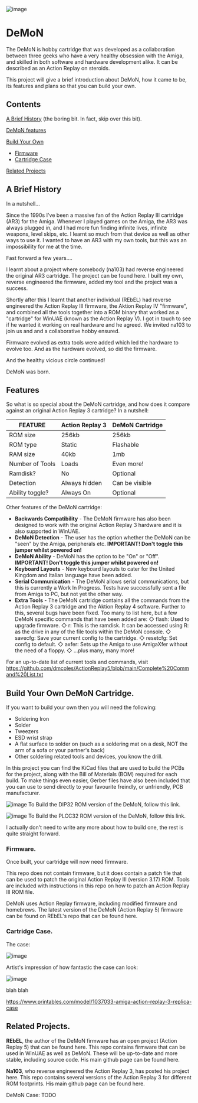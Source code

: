 ![image](https://github.com/user-attachments/assets/ad882ca7-a637-47aa-bfc2-5c65c82e7dc7)


# DeMoN


The DeMoN is hobby cartridge that was developed as a collaboration between three geeks who have a very healthy obsession with the Amiga, and skilled in both software and hardware development alike. It can be described as an Action Replay on steroids.

This project will give a brief introduction about DeMoN, how it came to be, its features and plans so that you can build your own.

## Contents

[A Brief History](https://github.com/gerbilbyte/DeMoN/blob/main/README.md#a-brief-history) (the boring bit. In fact, skip over this bit).

[DeMoN features](https://github.com/gerbilbyte/DeMoN/blob/main/README.md#features)

[Build Your Own](https://github.com/gerbilbyte/DeMoN/blob/main/README.md#build-your-own)

* [Firmware](https://github.com/gerbilbyte/DeMoN/blob/main/README.md#firmware) 
* [Cartridge Case](https://github.com/gerbilbyte/DeMoN/blob/main/README.md#cartridge-case)
   
[Related Projects](https://github.com/gerbilbyte/DeMoN/blob/main/README.md#related-pprojects)



## A Brief History

In a nutshell...

Since the 1990s I've been a massive fan of the Action Replay III cartridge (AR3) for the Amiga. Whenever I played games on the Amiga, the AR3 was always plugged in, and I had more fun finding infinite lives, infinite weapons, level skips, etc. I learnt so much from that device as well as other ways to use it. I wanted to have an AR3 with my own tools, but this was an impossibility for me at the time.

Fast forward a few years....

I learnt about a project where somebody (na103) had reverse engineered the original AR3 cartridge. The project can be found here. I built my own, reverse engineered the firmware, added my tool and the project was a success.

Shortly after this I learnt that another individual (REbEL) had reverse engineered the Action Replay III firmware, the Aktion Replay IV "firmware", and combined all the tools together into a ROM binary that worked as a "cartridge" for WinUAE (known as the Action Replay V). I got in touch to see if he wanted it working on real hardware and he agreed. We invited na103 to join us and and a collaborative hobby ensured.

Firmware evolved as extra tools were added which led the hardware to evolve too. And as the hardware evolved, so did the firmware.

And the healthy vicious circle continued!

DeMoN was born.


## Features

So what is so special about the DeMoN cartridge, and how does it compare against an original Action Replay 3 cartridge?
In a nutshell:

| FEATURE | Action Replay 3 | DeMoN Cartridge |
|---------|----------|----------|
| ROM size | 256kb | 256kb |
| ROM type | Static | Flashable |
| RAM size | 40kb | 1mb |
| Number of Tools | Loads | Even more! |
| Ramdisk? | No | Optional |
| Detection | Always hidden | Can be visible |
| Ability toggle? | Always On | Optional |

Other features of the DeMoN cartridge:

* **Backwards Compatibility** - The DeMoN firmware has also been designed to work with the original Action Replay 3 hardware and it is also supported in WinUAE. 
* **DeMoN Detection** - The user has the option whether the DeMoN can be "seen" by the Amiga, peripherals etc. **IMPORTANT! Don't toggle this jumper whilst powered on!**
* **DeMoN Ability** - DeMoN has the option to be "On" or "Off". **IMPORTANT! Don't toggle this jumper whilst powered on!**
* **Keyboard Layouts** - New keyboard layouts to cater for the United Kingdom and Italian language have been added. 
* **Serial Communication** - The DeMoN allows serial communications, but this is currently a Work In Progress. Tests have successfully sent a file from Amiga to PC, but not yet the other way. 
* **Extra Tools** - The DeMoN cartridge contains all the commands from the Action Replay 3 cartridge and the Aktion Replay 4 software. Further to this, several bugs have been fixed. Too many to list here, but a few DeMoN specific commands that have been added are:
   ◇ flash: Used to upgrade firmware.
   ◇ r: This is the ramdisk. It can be accessed using R: as the drive in any of the file tools within the DeMoN console.
   ◇ savecfg: Save your current config to the cartridge.
   ◇ resetcfg: Set config to default.
   ◇ axfer: Sets up the Amiga to use AmigaXfer without the need of a floppy.
   ◇ ...plus many, many more!

For an up-to-date list of current tools and commands, visit https://github.com/dmcoles/ActionReplay5/blob/main/Complete%20Command%20List.txt


## Build Your Own DeMoN Cartridge.

If you want to build your own then you will need the following:
* Soldering Iron
* Solder
* Tweezers
* ESD wrist strap
* A flat surface to solder on (such as a soldering mat on a desk, NOT the arm of a sofa or your partner's back)
* Other soldering related tools and devices, you know the drill.

In this project you can find the KiCad files that are used to build the PCBs for the project, along with the Bill of Materials (BOM) required for each build.
To make things even easier, Gerber files have also been included that you can use to send directly to your favourite freindly, or unfriendly, PCB manufacturer.

![image](https://github.com/user-attachments/assets/bd057ae8-4cc5-489a-a50f-bb349fded169)
To Build the DIP32 ROM version of the DeMoN, follow this link. 

![image](https://github.com/user-attachments/assets/6ff6edc8-36b6-45ae-bedc-bced24ccb2cd)
To Build the PLCC32 ROM version of the DeMoN, follow this link. 

I actually don't need to write any more about how to build one, the rest is quite straight forward.


### Firmware.

Once built, your cartridge will now need firmware.

This repo does not contain firmware, but it does contain a patch file that can be used to patch the original Action Replay III (version 3.17) ROM.
Tools are included with instructions in this repo on how to patch an Action Replay III ROM file.

DeMoN uses Action Replay firmware, including modified firmware and homebrews. The latest version of the DeMoN (Action Replay 5) firmware can be found on REbEL's repo that can be found here.


### Cartridge Case.
The case:

![image](https://github.com/user-attachments/assets/ff7e556c-8815-498d-aae7-fc6ca6019e7b) 

Artist's impression of how fantastic the case can look:

![image](https://github.com/user-attachments/assets/56f61f51-c88e-4a32-9cb2-2bfe68079897)


blah
blah

https://www.printables.com/model/1037033-amiga-action-replay-3-replica-case


## Related Projects.

**REbEL**, the author of the DeMoN firmware has an open project (Action Replay 5) that can be found here. This repo contains firmware that can be used in WinUAE as well as DeMoN. These will be up-to-date and more stable, including source code. His main github page can be found here.

**Na103**, who reverse engineered the Action Replay 3, has posted his project here. This repo contains several versions of the Action Replay 3 for different ROM footprints. His main github page can be found here.

DeMoN Case: TODO

